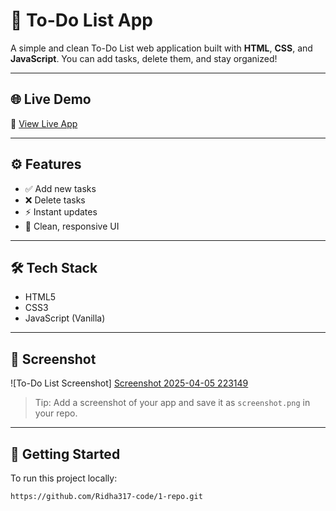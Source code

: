 # 📝 To-Do List App

A simple and clean To-Do List web application built with **HTML**, **CSS**, and **JavaScript**. You can add tasks, delete them, and stay organized!

---

## 🌐 Live Demo

🔗 [View Live App](https://ridha317-code.github.io/1-repo/)

---

## ⚙️ Features

- ✅ Add new tasks
- ❌ Delete tasks
- ⚡ Instant updates
- 🎯 Clean, responsive UI

---

## 🛠 Tech Stack

- HTML5
- CSS3
- JavaScript (Vanilla)

---

## 📸 Screenshot

![To-Do List Screenshot] [Screenshot 2025-04-05 223149](https://github.com/user-attachments/assets/6474ccb7-23cf-4f49-9b4e-d337b3792b45)


> Tip: Add a screenshot of your app and save it as `screenshot.png` in your repo.

---

## 🚀 Getting Started

To run this project locally:
   ```bash
 https://github.com/Ridha317-code/1-repo.git
